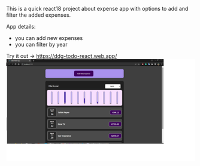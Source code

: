 This is a quick react18 project about expense app with options to add and filter the added expenses.

App details:
- you can add new expenses
- you can filter by year

Try it out -> https://ddg-todo-react.web.app/
![link](https://github.com/MitkoDG/ddg-todo-react-app/blob/main/public/screenshot.jpg)

